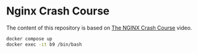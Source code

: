 # Nginx Crash Course

The content of this repository is based on
[The NGINX Crash Course](https://youtu.be/7VAI73roXaY)
video.

```bash
docker compose up
docker exec -it b9 /bin/bash
```
